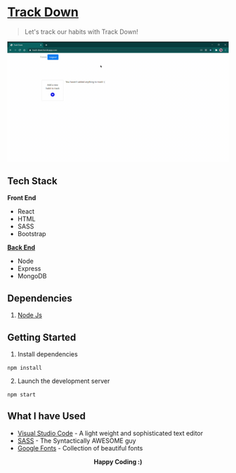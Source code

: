 # [Track Down](https://track-down.herokuapp.com/)

> Let's track our habits with Track Down!

![Track-Down](track-down.gif)

## Tech Stack
**Front End**
- React
- HTML
- SASS
- Bootstrap

[**Back End**](https://github.com/Madhubalajb/Track-Down-Backend)
- Node
- Express
- MongoDB

## Dependencies
1. [Node Js](https://nodejs.org/en/download/)

## Getting Started
1. Install dependencies  
```
npm install
```
2. Launch the development server  
```
npm start
```
## What I have Used
* [Visual Studio Code](https://www.sublimetext.com/3) - A light weight and sophisticated text editor
* [SASS](https://sass-lang.com/) - The Syntactically AWESOME guy
* [Google Fonts](https://fonts.google.com/) - Collection of beautiful fonts


 <p align='center'><b>Happy Coding :)</b></p>